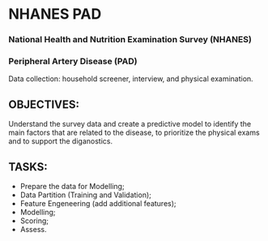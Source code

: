 # NHANES PAD
### National Health and Nutrition Examination Survey (NHANES)            
### Peripheral Artery Disease (PAD)                                   
Data collection: household screener, interview, and physical examination.
## OBJECTIVES: 														        
Understand the survey data and create a predictive model to identify the main factors that are related to the disease, to prioritize the physical exams and to support the diganostics.
## TASKS:  
- Prepare the data for Modelling;
- Data Partition (Training and Validation);
- Feature Engeneering (add additional features); 
- Modelling; 
- Scoring;
- Assess. 
